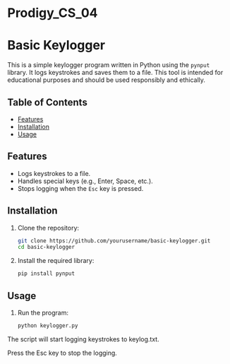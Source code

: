 # Prodigy_CS_04

# Basic Keylogger

This is a simple keylogger program written in Python using the `pynput` library. It logs keystrokes and saves them to a file. This tool is intended for educational purposes and should be used responsibly and ethically.

## Table of Contents

- [Features](#features)
- [Installation](#installation)
- [Usage](#usage)


## Features

- Logs keystrokes to a file.
- Handles special keys (e.g., Enter, Space, etc.).
- Stops logging when the `Esc` key is pressed.

## Installation

1. Clone the repository:

   ```sh
   git clone https://github.com/yourusername/basic-keylogger.git
   cd basic-keylogger


2. Install the required library:

   ``` sh
   pip install pynput

## Usage
1. Run the program:

   ```sh
   python keylogger.py

The script will start logging keystrokes to keylog.txt.

Press the Esc key to stop the logging.
